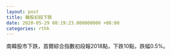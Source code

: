 ```yaml
---
layout: post
title: 韓股初段下跌
date: 2020-05-29 08:19:23.000000000 +08:00
categories: rthk
---
```


南韓股市下跌，首爾綜合指數初段報2018點，下跌10點，跌幅0.5%。
